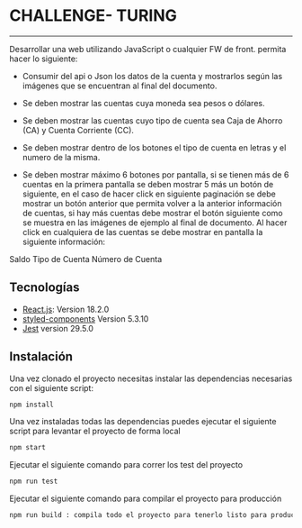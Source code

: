 # CHALLENGE- TURING
***
  Desarrollar una web utilizando JavaScript o cualquier FW de front. permita hacer lo siguiente:

* Consumir del api o Json los datos de la cuenta y mostrarlos según las imágenes que se encuentran al final del documento.

* Se deben mostrar las cuentas cuya moneda sea pesos o dólares.

* Se deben mostrar las cuentas cuyo tipo de cuenta sea Caja de Ahorro (CA) y Cuenta Corriente (CC).

* Se deben mostrar dentro de los botones el tipo de cuenta en letras y el numero de la misma.

* Se deben mostrar máximo 6 botones por pantalla, si se tienen más de 6 cuentas en la primera pantalla se deben mostrar 5 más un botón de siguiente, en el caso de hacer click en siguiente paginación se debe mostrar un botón anterior que permita volver a la anterior información de cuentas, si hay más cuentas debe mostrar el botón siguiente como se muestra en las imágenes de ejemplo al final de documento.
Al hacer click en cualquiera de las cuentas se debe mostrar en pantalla la siguiente información:

Saldo
Tipo de Cuenta
Número de Cuenta

  ## Tecnologías
  * [React.js](https://es.reactjs.org/): Version 18.2.0
  * [styled-components](https://styled-components.com/) Version 5.3.10
  * [Jest](https://jestjs.io/) version 29.5.0


  ## Instalación

   Una vez clonado el proyecto necesitas instalar las dependencias necesarias con el siguiente script: 
   ```bash
npm install 
```

  Una vez instaladas todas las dependencias  puedes ejecutar el siguiente script para levantar el proyecto de forma local 

 ```bash
npm start 
```
  Ejecutar el siguiente comando para correr los test del proyecto
 ```bash
npm run test 
```
  Ejecutar el siguiente comando para compilar el proyecto para producción
 ```bash
npm run build : compila todo el proyecto para tenerlo listo para producción
```

